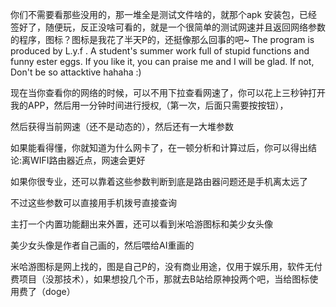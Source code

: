 你们不需要看那些没用的，那一堆全是测试文件啥的，就那个apk 安装包，已经签好了，随便玩，反正没啥可看的，就是一个很简单的测试网速并且返回网络参数的程序，图标？图标是我花了半天P的，还挺像那么回事的吧~
The program is produced by L.y.f . A student's summer work full of stupid functions and funny ester eggs. If you like it, you can praise me and I will be glad. If not, Don't be so attacktive hahaha :) 

现在当你查看你的网络的时候，可以不用下拉查看网速了，你可以花上三秒钟打开我的APP，然后用一分钟时间进行授权,（第一次，后面只需要按按钮），

然后获得当前网速（还不是动态的），然后还有一大堆参数

如果能看得懂，你就知道为什么网卡了，在一顿分析和计算过后，你可以得出结论:离WIFI路由器近点，网速会更好

如果你很专业，还可以靠着这些参数判断到底是路由器问题还是手机离太远了

不过这些参数可以直接用手机拨号直接查询

主打一个内置功能翻出来外置，还可以看到米哈游图标和美少女头像

美少女头像是作者自己画的，然后喂给AI重画的

米哈游图标是网上找的，图是自己P的，没有商业用途，仅用于娱乐用，软件无付费项目（没那技术），如果想投几个币，那就去B站给原神投两个吧，当给图标使用费了（doge）
